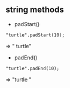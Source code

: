 ## string methods

- padStart()
```
"turtle".padStart(10);
```
=> "    turtle"

- padEnd()
```
"turtle".padEnd(10);
```
=> "turtle    "

